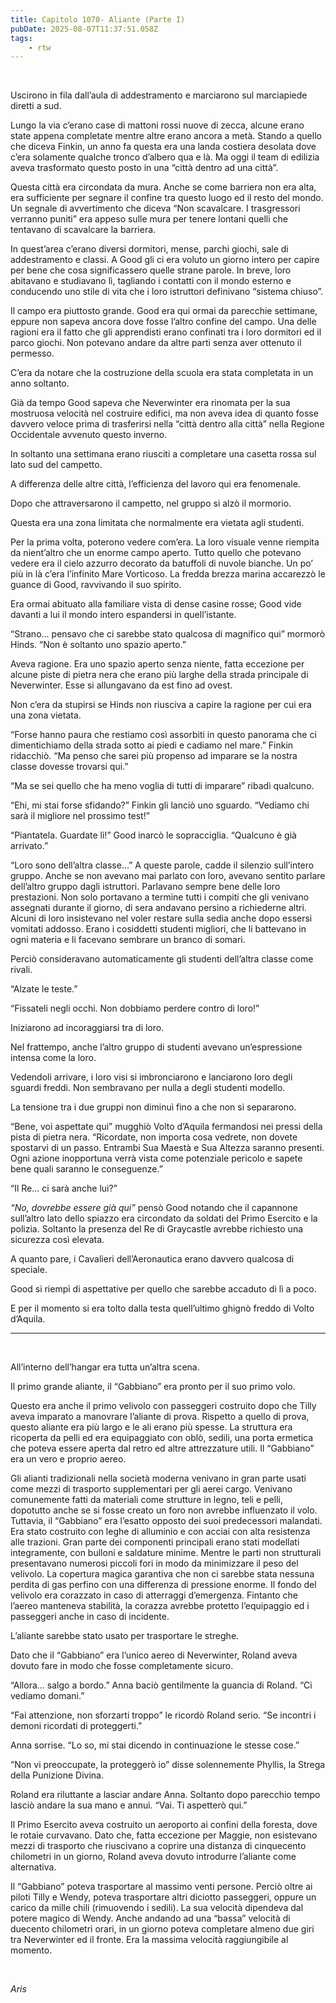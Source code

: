 ```yaml
---
title: Capitolo 1070- Aliante (Parte I)
pubDate: 2025-08-07T11:37:51.058Z
tags:
    - rtw
---
```



&nbsp;


<strong> </strong>


Uscirono in fila dall’aula di addestramento e marciarono sul marciapiede diretti a sud.


Lungo la via c’erano case di mattoni rossi nuove di zecca, alcune erano state appena completate mentre altre erano ancora a metà. Stando a quello che diceva Finkin, un anno fa questa era una landa costiera desolata dove c’era solamente qualche tronco d’albero qua e là. Ma oggi il team di edilizia aveva trasformato questo posto in una “città dentro ad una città”.


Questa città era circondata da mura. Anche se come barriera non era alta, era sufficiente per segnare il confine tra questo luogo ed il resto del mondo. Un segnale di avvertimento che diceva “Non scavalcare. I trasgressori verranno puniti” era appeso sulle mura per tenere lontani quelli che tentavano di scavalcare la barriera.


In quest’area c’erano diversi dormitori, mense, parchi giochi, sale di addestramento e classi. A Good gli ci era voluto un giorno intero per capire per bene che cosa significassero quelle strane parole. In breve, loro abitavano e studiavano lì, tagliando i contatti con il mondo esterno e conducendo uno stile di vita che i loro istruttori definivano “sistema chiuso”.


Il campo era piuttosto grande. Good era qui ormai da parecchie settimane, eppure non sapeva ancora dove fosse l’altro confine del campo. Una delle ragioni era il fatto che gli apprendisti erano confinati tra i loro dormitori ed il parco giochi. Non potevano andare da altre parti senza aver ottenuto il permesso.


C’era da notare che la costruzione della scuola era stata completata in un anno soltanto.


Già da tempo Good sapeva che Neverwinter era rinomata per la sua mostruosa velocità nel costruire edifici, ma non aveva idea di quanto fosse davvero veloce prima di trasferirsi nella “città dentro alla città” nella Regione Occidentale avvenuto questo inverno.


In soltanto una settimana erano riusciti a completare una casetta rossa sul lato sud del campetto.


A differenza delle altre città, l’efficienza del lavoro qui era fenomenale.


Dopo che attraversarono il campetto, nel gruppo si alzò il mormorio.


Questa era una zona limitata che normalmente era vietata agli studenti.


Per la prima volta, poterono vedere com’era. La loro visuale venne riempita da nient’altro che un enorme campo aperto. Tutto quello che potevano vedere era il cielo azzurro decorato da batuffoli di nuvole bianche. Un po’ più in là c’era l’infinito Mare Vorticoso. La fredda brezza marina accarezzò le guance di Good, ravvivando il suo spirito.


Era ormai abituato alla familiare vista di dense casine rosse; Good vide davanti a lui il mondo intero espandersi in quell’istante.


“Strano... pensavo che ci sarebbe stato qualcosa di magnifico qui” mormorò Hinds. “Non è soltanto uno spazio aperto.”


Aveva ragione. Era uno spazio aperto senza niente, fatta eccezione per alcune piste di pietra nera che erano più larghe della strada principale di Neverwinter. Esse si allungavano da est fino ad ovest.


Non c’era da stupirsi se Hinds non riusciva a capire la ragione per cui era una zona vietata.


“Forse hanno paura che restiamo così assorbiti in questo panorama che ci dimentichiamo della strada sotto ai piedi e cadiamo nel mare.” Finkin ridacchiò. “Ma penso che sarei più propenso ad imparare se la nostra classe dovesse trovarsi qui.”


“Ma se sei quello che ha meno voglia di tutti di imparare” ribadì qualcuno.


“Ehi, mi stai forse sfidando?” Finkin gli lanciò uno sguardo. “Vediamo chi sarà il migliore nel prossimo test!”


“Piantatela. Guardate lì!” Good inarcò le sopracciglia. “Qualcuno è già arrivato.”


“Loro sono dell’altra classe...” A queste parole, cadde il silenzio sull’intero gruppo. Anche se non avevano mai parlato con loro, avevano sentito parlare dell’altro gruppo dagli istruttori. Parlavano sempre bene delle loro prestazioni. Non solo portavano a termine tutti i compiti che gli venivano assegnati durante il giorno, di sera andavano persino a richiederne altri. Alcuni di loro insistevano nel voler restare sulla sedia anche dopo essersi vomitati addosso. Erano i cosiddetti studenti migliori, che li battevano in ogni materia e li facevano sembrare un branco di somari.


Perciò consideravano automaticamente gli studenti dell’altra classe come rivali.


“Alzate le teste.”


“Fissateli negli occhi. Non dobbiamo perdere contro di loro!”


Iniziarono ad incoraggiarsi tra di loro.


Nel frattempo, anche l’altro gruppo di studenti avevano un’espressione intensa come la loro.


Vedendoli arrivare, i loro visi si imbronciarono e lanciarono loro degli sguardi freddi. Non sembravano per nulla a degli studenti modello.


La tensione tra i due gruppi non diminuì fino a che non si separarono.


“Bene, voi aspettate qui” mugghiò Volto d’Aquila fermandosi nei pressi della pista di pietra nera. “Ricordate, non importa cosa vedrete, non dovete spostarvi di un passo. Entrambi Sua Maestà e Sua Altezza saranno presenti. Ogni azione inopportuna verrà vista come potenziale pericolo e sapete bene quali saranno le conseguenze.”


“Il Re... ci sarà anche lui?”


<em>“No, dovrebbe essere già qui”</em> pensò Good notando che il capannone sull’altro lato dello spiazzo era circondato da soldati del Primo Esercito e la polizia. Soltanto la presenza del Re di Graycastle avrebbe richiesto una sicurezza così elevata.


A quanto pare, i Cavalieri dell’Aeronautica erano davvero qualcosa di speciale.


Good si riempì di aspettative per quello che sarebbe accaduto di lì a poco.


E per il momento si era tolto dalla testa quell’ultimo ghignò freddo di Volto d’Aquila.


***


&nbsp;


All’interno dell’hangar era tutta un’altra scena.


Il primo grande aliante, il “Gabbiano” era pronto per il suo primo volo.


Questo era anche il primo velivolo con passeggeri costruito dopo che Tilly aveva imparato a manovrare l’aliante di prova. Rispetto a quello di prova, questo aliante era più largo e le ali erano più spesse. La struttura era ricoperta da pelli ed era equipaggiato con oblò, sedili, una porta ermetica che poteva essere aperta dal retro ed altre attrezzature utili. Il “Gabbiano” era un vero e proprio aereo.


Gli alianti tradizionali nella società moderna venivano in gran parte usati come mezzi di trasporto supplementari per gli aerei cargo. Venivano comunemente fatti da materiali come strutture in legno, teli e pelli, dopotutto anche se si fosse creato un foro non avrebbe influenzato il volo. Tuttavia, il “Gabbiano” era l’esatto opposto dei suoi predecessori malandati. Era stato costruito con leghe di alluminio e con acciai con alta resistenza alle trazioni. Gran parte dei componenti principali erano stati modellati integramente, con bulloni e saldature minime. Mentre le parti non strutturali presentavano numerosi piccoli fori in modo da minimizzare il peso del velivolo. La copertura magica garantiva che non ci sarebbe stata nessuna perdita di gas perfino con una differenza di pressione enorme. Il fondo del velivolo era corazzato in caso di atterraggi d’emergenza. Fintanto che l’aereo manteneva stabilità, la corazza avrebbe protetto l’equipaggio ed i passeggeri anche in caso di incidente.


L’aliante sarebbe stato usato per trasportare le streghe.


Dato che il “Gabbiano” era l’unico aereo di Neverwinter, Roland aveva dovuto fare in modo che fosse completamente sicuro.


“Allora... salgo a bordo.” Anna baciò gentilmente la guancia di Roland. “Ci vediamo domani.”


“Fai attenzione, non sforzarti troppo” le ricordò Roland serio. “Se incontri i demoni ricordati di proteggerti.”


Anna sorrise. “Lo so, mi stai dicendo in continuazione le stesse cose.”


“Non vi preoccupate, la proteggerò io” disse solennemente Phyllis, la Strega della Punizione Divina.


Roland era riluttante a lasciar andare Anna. Soltanto dopo parecchio tempo lasciò andare la sua mano e annuì. “Vai. Ti aspetterò qui.”


Il Primo Esercito aveva costruito un aeroporto ai confini della foresta, dove le rotaie curvavano. Dato che, fatta eccezione per Maggie, non esistevano mezzi di trasporto che riuscivano a coprire una distanza di cinquecento chilometri in un giorno, Roland aveva dovuto introdurre l’aliante come alternativa.


Il “Gabbiano” poteva trasportare al massimo venti persone. Perciò oltre ai piloti Tilly e Wendy, poteva trasportare altri diciotto passeggeri, oppure un carico da mille chili (rimuovendo i sedili). La sua velocità dipendeva dal potere magico di Wendy. Anche andando ad una “bassa” velocità di duecento chilometri orari, in un giorno poteva completare almeno due giri tra Neverwinter ed il fronte. Era la massima velocità raggiungibile al momento.


&nbsp;


<em>Aris</em>
                                


                                



